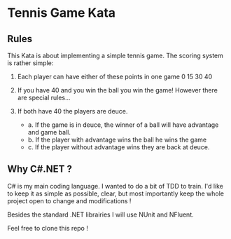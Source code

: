 # Tennis Game Kata

## Rules
This Kata is about implementing a simple tennis game.
The scoring system is rather simple:

1. Each player can have either of these points in one game 0 15 30 40

2. If you have 40 and you win the ball you win the game! 
However there are special rules...

3. If both have 40 the players are deuce. 
	* a. If the game is in deuce, the winner of a ball will have advantage and game ball. 
	* b. If the player with advantage wins the ball he wins the game 
	* c. If the player without advantage wins they are back at deuce.

## Why C#.NET ?
C# is my main coding language. I wanted to do a bit of TDD to train.
I'd like to keep it as simple as possible, clear, but most importantly 
keep the whole project open to change and modifications !

Besides the standard .NET librairies I will use NUnit and NFluent.

Feel free to clone this repo !
